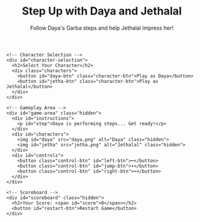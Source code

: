 <!DOCTYPE html>
<html lang="en">
<head>
  <meta charset="UTF-8">
  <meta name="viewport" content="width=device-width, initial-scale=1.0">
  <title>Daya Dance Game</title>
  <link rel="stylesheet" href="styles.css">
</head>
<body>
  <div id="game-container">
    <!-- Header -->
    <header>
      <h1>Step Up with Daya and Jethalal</h1>
      <p>Follow Daya's Garba steps and help Jethalal impress her!</p>
    </header>

    <!-- Character Selection -->
    <div id="character-selection">
      <h2>Select Your Character</h2>
      <div class="characters">
        <button id="daya-btn" class="character-btn">Play as Daya</button>
        <button id="jetha-btn" class="character-btn">Play as Jethalal</button>
      </div>
    </div>

    <!-- Gameplay Area -->
    <div id="game-area" class="hidden">
      <div id="instructions">
        <p id="step">Daya is performing steps... Get ready!</p>
      </div>
      <div id="characters">
        <img id="daya" src="daya.png" alt="Daya" class="hidden">
        <img id="jetha" src="jetha.png" alt="Jethalal" class="hidden">
      </div>
      <div id="controls">
        <button class="control-btn" id="left-btn">⬅️</button>
        <button class="control-btn" id="jump-btn">⬆️</button>
        <button class="control-btn" id="right-btn">➡️</button>
      </div>
    </div>

    <!-- Scoreboard -->
    <div id="scoreboard" class="hidden">
      <h2>Your Score: <span id="score">0</span></h2>
      <button id="restart-btn">Restart Game</button>
    </div>
  </div>

  <script src="script.js"></script>
</body>
</html>
